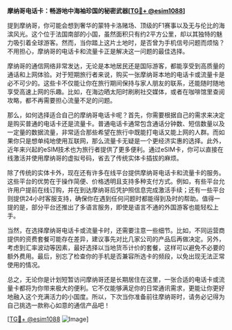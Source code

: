 **摩纳哥电话卡：畅游地中海袖珍国的秘密武器[[TG💪+ @esim1088](https://t.me/s/esim1088)]**

提到摩纳哥，你可能会想到奢华的蒙特卡洛赌场、顶级的F1赛事以及无与伦比的海滨风光。这个位于法国南部的小国，虽然面积只有约2平方公里，却以其独特的魅力吸引着全球游客。然而，当你踏上这片土地时，是否曾为手机信号问题而烦恼？不用担心，摩纳哥的电话卡和流量卡正是解决这一问题的最佳选择。

摩纳哥的通信网络非常发达，无论是本地居民还是国际游客，都能享受到高质量的通话和上网体验。对于短期旅行者来说，购买一张摩纳哥本地的电话卡或流量卡是必不可少的。这些卡不仅能让你在旅行期间保持与家人朋友的联系，还能随时随地享受高速上网的乐趣。比如，在海边晒太阳时刷刷社交媒体，或者在咖啡馆里查阅攻略，都不再需要担心流量不足的问题。

那么，如何选择适合自己的摩纳哥电话卡呢？首先，你需要根据自己的需求来决定是购买普通的电话卡还是流量卡。普通电话卡通常包含通话分钟数、短信数量以及一定量的数据流量，非常适合那些希望在旅行中既能打电话又能上网的人群。而如果你只是想单纯地使用互联网，那么流量卡无疑是一个更经济实惠的选择。此外，近年来兴起的eSIM技术也为旅行者提供了更多便利。通过eSIM卡，你可以直接在线激活并使用摩纳哥的虚拟号码，省去了传统实体卡插拔的麻烦。

除了传统的实体卡外，现在还有许多在线平台提供摩纳哥电话卡和流量卡的服务。这些平台的优势在于操作简便、价格透明且支持多种支付方式。例如，有些平台允许用户提前在线订购，并在到达摩纳哥后凭护照信息完成激活手续；还有一些平台则提供24小时客服支持，确保你在遇到任何问题时都能得到及时的帮助。值得一提的是，部分平台还推出了多语言服务，即使是语言不通的外国游客也能轻松上手。

当然，在选择摩纳哥电话卡或流量卡时，还需要注意一些细节。比如，不同运营商提供的资费套餐可能存在差异，建议事先对比几家公司的产品后再做决定。另外，考虑到汇率波动等因素，最好选择以当地货币计价的套餐，这样可以避免不必要的额外费用。最后，别忘了检查你的手机是否兼容所选卡的频段，以免出现无法正常使用的情况。

总之，无论你是计划短暂访问摩纳哥还是长期居住在这里，一张合适的电话卡或流量卡都将为你带来极大的便利。它不仅能够满足你的日常通讯需求，更能让你更好地融入这个充满活力的小国度。所以，下次当你准备前往摩纳哥时，请务必记得为自己挑选一款称心如意的通信产品吧！

[[TG💪+ @esim1088](https://t.me/s/esim1088) ![Image](https://i.postimg.cc/4NQfJmqS/Snipaste-2025-05-13-00-14-12.png)]